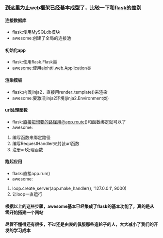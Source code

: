 ### 到这里为止web框架已经基本成型了，比较一下和flask的差别

#### 连接数据库
- flask:使用MySQLdb模块
- awesome:创建了全局的连接池

#### 初始化app
- flask:使用flask.Flask类
- awesome:使用aiohttl.web.Application类

#### 渲染模板
- flask:内置jinja2，直接用render_template()来渲染
- awesome:要激活jinja2环境(jinja2.Environment类)

#### url处理函数
- flask:直接把想要的路径用@app.route()和函数绑定就可以了
- awesome:

1. 编写函数来绑定路径
2. 编写RequestHandler来封装url函数
3. 注册url处理函数

#### 跑起应用
- flask:直接app.run()
- awesome:
 
1. loop.create_server(app.make_handler(), '127.0.0.1', 9000)
2. 让loop一直运行

#### 根据以上的这些步骤，awesome基本已经集成了flask的基本功能了，真的是从零开始搭建一个网站
#### 尽管不懂得还有很多，不过还是由衷的佩服那些造轮子的人，大大减小了我们的开发的学习成本